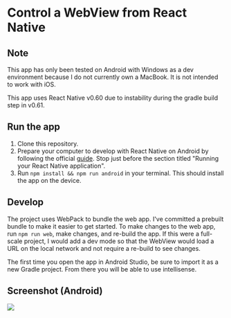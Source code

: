 # Control a WebView from React Native

## Note

This app has only been tested on Android with Windows as a dev environment because I do not currently own a MacBook. It is not intended to work with iOS.

This app uses React Native v0.60 due to instability during the gradle build step in v0.61.

## Run the app

1. Clone this repository.
2. Prepare your computer to develop with React Native on Android by following the official [guide](https://facebook.github.io/react-native/docs/getting-started). Stop just before the section titled "Running your React Native application".
3. Run `npm install && npm run android` in your terminal. This should install the app on the device.

## Develop

The project uses WebPack to bundle the web app. I've committed a prebuilt bundle to make it easier to get started. To make changes to the web app, run `npm run web`, make changes, and re-build the app. If this were a full-scale project, I would add a dev mode so that the WebView would load a URL on the local network and not require a re-build to see changes.

The first time you open the app in Android Studio, be sure to import it as a new Gradle project. From there you will be able to use intellisense.

## Screenshot (Android)

![](https://i.ibb.co/TbknP7W/Screenshot-20191213-142657-webviewtest.jpg)
